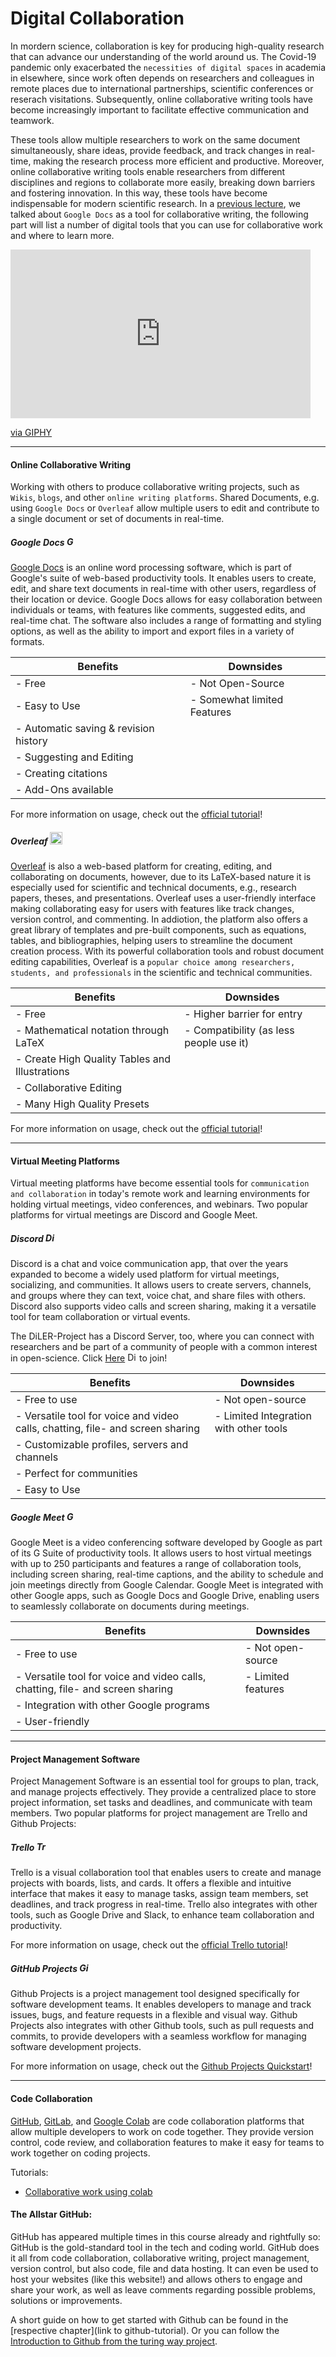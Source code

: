 # Digital Collaboration


In mordern science, collaboration is key for producing high-quality research that can advance our understanding of the world around us.
The Covid-19 pandemic only exacerbated the `necessities of digital spaces` in academia in elsewhere, since work often depends on researchers and colleagues in remote places due to international partnerships, scientific conferences or reserach visitations. 
Subsequently, online collaborative writing tools have become increasingly important to facilitate effective communication and teamwork. 

These tools allow multiple researchers to work on the same document simultaneously, share ideas, provide feedback, and track changes in real-time, making the research process more efficient and productive. Moreover, online collaborative writing tools enable researchers from different disciplines and regions to collaborate more easily, breaking down barriers and fostering innovation. In this way, these tools have become indispensable for modern scientific research.
In a [previous lecture](), we talked about `Google Docs` as a tool for collaborative writing, the following part will list a number of digital tools that you can use for collaborative work and where to learn more.

<iframe src="https://giphy.com/embed/3M9B6dT7CIEzBPzdaj" width="480" height="270" frameBorder="0" class="giphy-embed" allowFullScreen></iframe><p><a href="https://giphy.com/gifs/EuropeanSpaceAgency-space-moon-3M9B6dT7CIEzBPzdaj">via GIPHY</a></p>

___

#### Online Collaborative Writing 
Working with others to produce collaborative writing projects, such as `Wikis`, `blogs`, and other `online writing platforms`. Shared Documents, e.g. using `Google Docs` or `Overleaf` allow multiple users to edit and contribute to a single document or set of documents in real-time.

##### Google Docs <img src="https://upload.wikimedia.org/wikipedia/commons/thumb/0/01/Google_Docs_logo_%282014-2020%29.svg/1200px-Google_Docs_logo_%282014-2020%29.svg.png" alt="Google Doc Logo" width="15">



[Google Docs](https://www.google.com/docs/about/) is an online word processing software, which is part of Google's suite of web-based productivity tools. It enables users to create, edit, and share text documents in real-time with other users, regardless of their location or device. Google Docs allows for easy collaboration between individuals or teams, with features like comments, suggested edits, and real-time chat. The software also includes a range of formatting and styling options, as well as the ability to import and export files in a variety of formats.

|**Benefits**|**Downsides**|
|--|--|
|- Free|- Not Open-Source|
|- Easy to Use|- Somewhat limited Features|
|- Automatic saving & revision history||
|- Suggesting and Editing||
|- Creating citations||
|- Add-Ons available||


For more information on usage, check out the [official tutorial](https://support.google.com/a/users/answer/9300503)!

##### Overleaf <img src="https://avatars.githubusercontent.com/u/6359919?s=280&v=4" alt="Overleaf Logo" width="20">
[Overleaf](https://www.overleaf.com/) is also a web-based platform for creating, editing, and collaborating on documents, however, due to its LaTeX-based nature it is especially used for scientific and technical documents, e.g., research papers, theses, and presentations. Overleaf uses a user-friendly interface making collaborating easy for users with features like track changes, version control, and commenting. In addiotion, the platform also offers a great library of templates and pre-built components, such as equations, tables, and bibliographies, helping users to streamline the document creation process. With its powerful collaboration tools and robust document editing capabilities, Overleaf is a `popular choice among researchers, students, and professionals` in the scientific and technical communities.

|**Benefits**|**Downsides**|
|--|--|
|- Free|- Higher barrier for entry|
|- Mathematical notation through LaTeX|- Compatibility (as less people use it)|
|- Create High Quality Tables and Illustrations||
|- Collaborative Editing||
|- Many High Quality Presets||

For more information on usage, check out the [official tutorial](https://www.overleaf.com/learn/latex/Tutorials)!
___
#### Virtual Meeting Platforms

Virtual meeting platforms have become essential tools for `communication and collaboration` in today's remote work and learning environments for holding virtual meetings, video conferences, and webinars. Two popular platforms for virtual meetings are Discord and Google Meet.

##### Discord <img src="https://unlimitedworld.de/attachments/discord-mark-blue-png.64362/" alt="Discord-Logo" alt="Discord Logo" width="15">

Discord is a chat and voice communication app, that over the years expanded to become a widely used platform for virtual meetings, socializing, and communities. It allows users to create servers, channels, and groups where they can text, voice chat, and share files with others. Discord also supports video calls and screen sharing, making it a versatile tool for team collaboration or virtual events. 

The DiLER-Project has a Discord Server, too, where you can connect with researchers and be part of a community of people with a common interest in open-science. Click [Here](https://discord.gg/qrcFaCtG) <img src="https://unlimitedworld.de/attachments/discord-mark-blue-png.64362/" alt="Discord-Logo" alt="Discord Logo" width="15"> to join!

|**Benefits**|**Downsides**|
|--|--|
|- Free to use|- Not open-source|
|- Versatile tool for voice and video calls, chatting, file- and screen sharing|- Limited Integration with other tools|
|- Customizable profiles, servers and channels||
|- Perfect for communities||
|- Easy to Use||


##### Google Meet <img src="https://fonts.gstatic.com/s/i/productlogos/meet_2020q4/v1/web-96dp/logo_meet_2020q4_color_2x_web_96dp.png" alt="Google-Logo" width="15">

Google Meet is a video conferencing software developed by Google as part of its G Suite of productivity tools. It allows users to host virtual meetings with up to 250 participants and features a range of collaboration tools, including screen sharing, real-time captions, and the ability to schedule and join meetings directly from Google Calendar. Google Meet is integrated with other Google apps, such as Google Docs and Google Drive, enabling users to seamlessly collaborate on documents during meetings.

|**Benefits**|**Downsides**|
|--|--|
|- Free to use|- Not open-source|
|- Versatile tool for voice and video calls, chatting, file- and screen sharing|- Limited features|
|- Integration with other Google programs||
|- User-friendly||

___


#### Project Management Software

Project Management Software is an essential tool for groups to plan, track, and manage projects effectively. They provide a centralized place to store project information, set tasks and deadlines, and communicate with team members. Two popular platforms for project management are Trello and Github Projects:

##### Trello <img src="https://cdn-icons-png.flaticon.com/512/6124/6124991.png" alt="Trello Logo" width="15">

Trello is a visual collaboration tool that enables users to create and manage projects with boards, lists, and cards. It offers a flexible and intuitive interface that makes it easy to manage tasks, assign team members, set deadlines, and track progress in real-time. Trello also integrates with other tools, such as Google Drive and Slack, to enhance team collaboration and productivity.


For more information on usage, check out the [official Trello tutorial](https://trello.com/guide)!


##### GitHub Projects <img src="https://upload.wikimedia.org/wikipedia/commons/thumb/9/91/Octicons-mark-github.svg/2048px-Octicons-mark-github.svg.png" alt="GitHub Logo" width="15">

Github Projects is a project management tool designed specifically for software development teams. It enables developers to manage and track issues, bugs, and feature requests in a flexible and visual way. Github Projects also integrates with other Github tools, such as pull requests and commits, to provide developers with a seamless workflow for managing software development projects.

For more information on usage, check out the [Github Projects Quickstart](https://docs.github.com/en/issues/planning-and-tracking-with-projects/learning-about-projects/about-projects)!
___

#### Code Collaboration
[GitHub](https://github.com/), [GitLab](https://about.gitlab.com/), and [Google Colab](https://colab.research.google.com/) are code collaboration platforms that allow multiple developers to work on code together. They provide version control, code review, and collaboration features to make it easy for teams to work together on coding projects.

Tutorials:
- [Collaborative work using colab](https://aguaclara.github.io/aguaclara_tutorial/colab/colab-collaboration.html)


#### The Allstar GitHub:

GitHub has appeared multiple times in this course already and rightfully so: 
GitHub is the gold-standard tool in the tech and coding world. GitHub does it all from code collaboration, collaborative writing, project management, version control, but also code, file and data hosting. It can even be used to host your websites (like this website!) and allows others to engage and share your work, as well as leave comments regarding possible problems, solutions or improvements. 

A short guide on how to get started with Github can be found in the [respective chapter](link to github-tutorial). Or you can follow the [Introduction to Github from the turing way project](https://the-turing-way.netlify.app/collaboration/github-novice.html#cl-github-novice).

